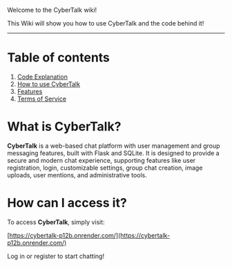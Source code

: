 Welcome to the CyberTalk wiki!

This Wiki will show you how to use CyberTalk and the code behind it!
***
# Table of contents
1. [Code Explanation](Code)
2. [How to use CyberTalk](How)
3. [Features](Features)
4. [Terms of Service](Terms)

# What is CyberTalk?

**CyberTalk** is a web-based chat platform with user management and group messaging features, built with Flask and SQLite. It is designed to provide a secure and modern chat experience, supporting features like user registration, login, customizable settings, group chat creation, image uploads, user mentions, and administrative tools.

# How can I access it?

To access **CyberTalk**, simply visit:

[https://cybertalk-p12b.onrender.com/](https://cybertalk-p12b.onrender.com/)

Log in or register to start chatting!
